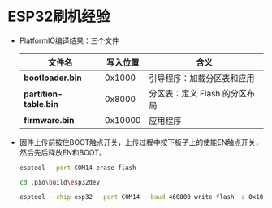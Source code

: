 # ESP32刷机经验

* PlatformIO编译结果：三个文件

  | 文件名                   | 写入位置 | 含义 |
  | - | - | - |
  | **bootloader.bin**      |0x1000 | 引导程序：加载分区表和应用 |
  | **partition-table.bin** |0x8000 | 分区表：定义 Flash 的分区布局 |
  | **firmware.bin**        |0x10000| 应用程序 |

* 固件上传前按住BOOT触点开关，上传过程中按下板子上的使能EN触点开关，然后先后释放EN和BOOT。

  ```sh
  esptool --port COM14 erase-flash
  
  cd .pio\build\esp32dev
  
  esptool --chip esp32 --port COM14 --baud 460800 write-flash -z 0x1000 bootloader.bin 0x8000 partitions.bin 0x10000 firmware.bin
  ```
